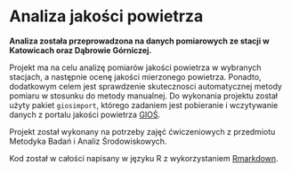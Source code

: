 # Analiza jakości powietrza 

**Analiza została przeprowadzona na danych pomiarowych ze stacji w Katowicach oraz Dąbrowie Górniczej.**

Projekt ma na celu analizę pomiarów jakości powietrza w wybranych stacjach, a następnie ocenę jakości mierzonego powietrza. Ponadto, dodatkowym celem jest sprawdzenie skutecznosci automatycznej metody pomiaru w stosunku do metody manualnej. Do wykonania projektu został użyty pakiet `giosimport`, którego zadaniem jest pobieranie i wczytywanie danych z portalu jakości powietrza [GIOŚ](https://www.gios.gov.pl/pl/).

Projekt został wykonany na potrzeby zajęć ćwiczeniowych z przedmiotu Metodyka Badań i Analiz Środowiskowych.

Kod został w całości napisany w języku R z wykorzystaniem [Rmarkdown](https://rmarkdown.rstudio.com/).
